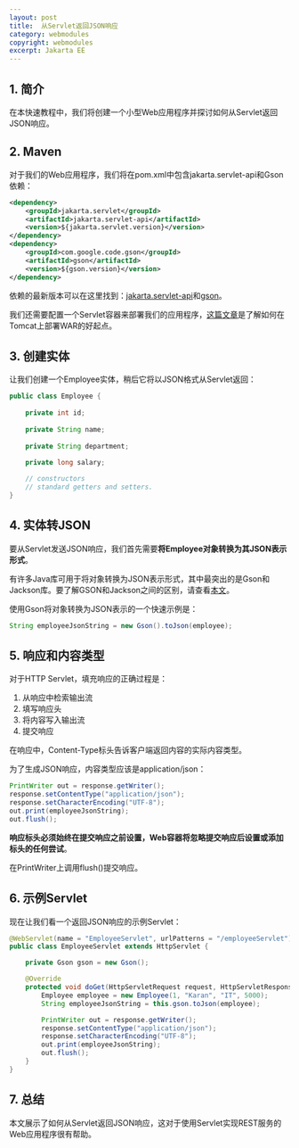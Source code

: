 ```yaml
---
layout: post
title:  从Servlet返回JSON响应
category: webmodules
copyright: webmodules
excerpt: Jakarta EE
---
```


## 1. 简介

在本快速教程中，我们将创建一个小型Web应用程序并探讨如何从Servlet返回JSON响应。

## 2. Maven

对于我们的Web应用程序，我们将在pom.xml中包含jakarta.servlet-api和Gson依赖：

```xml
<dependency>
    <groupId>jakarta.servlet</groupId>
    <artifactId>jakarta.servlet-api</artifactId>
    <version>${jakarta.servlet.version}</version>
</dependency>
<dependency>
    <groupId>com.google.code.gson</groupId>
    <artifactId>gson</artifactId>
    <version>${gson.version}</version>
</dependency>

```

依赖的最新版本可以在这里找到：[jakarta.servlet-api](https://mvnrepository.com/artifact/jakarta.servlet/jakarta.servlet-api)和[gson](https://mvnrepository.com/artifact/com.google.code.gson/gson)。

我们还需要配置一个Servlet容器来部署我们的应用程序，[这篇文章](https://www.baeldung.com/tomcat-deploy-war)是了解如何在Tomcat上部署WAR的好起点。

## 3. 创建实体

让我们创建一个Employee实体，稍后它将以JSON格式从Servlet返回：

```java
public class Employee {
	
    private int id;
    
    private String name;
    
    private String department;
   
    private long salary;

    // constructors
    // standard getters and setters.
}
```

## 4. 实体转JSON

要从Servlet发送JSON响应，我们首先需要**将Employee对象转换为其JSON表示形式**。

有许多Java库可用于将对象转换为JSON表示形式，其中最突出的是Gson和Jackson库。要了解GSON和Jackson之间的区别，请查看[本文](https://www.baeldung.com/jackson-vs-gson)。

使用Gson将对象转换为JSON表示的一个快速示例是：

```java
String employeeJsonString = new Gson().toJson(employee);
```

## 5. 响应和内容类型

对于HTTP Servlet，填充响应的正确过程是：

1. 从响应中检索输出流
2. 填写响应头
3. 将内容写入输出流
4. 提交响应

在响应中，Content-Type标头告诉客户端返回内容的实际内容类型。

为了生成JSON响应，内容类型应该是application/json：

```java
PrintWriter out = response.getWriter();
response.setContentType("application/json");
response.setCharacterEncoding("UTF-8");
out.print(employeeJsonString);
out.flush();
```

**响应标头必须始终在提交响应之前设置，Web容器将忽略提交响应后设置或添加标头的任何尝试**。

在PrintWriter上调用flush()提交响应。

## 6. 示例Servlet

现在让我们看一个返回JSON响应的示例Servlet：

```java
@WebServlet(name = "EmployeeServlet", urlPatterns = "/employeeServlet")
public class EmployeeServlet extends HttpServlet {

    private Gson gson = new Gson();

    @Override
    protected void doGet(HttpServletRequest request, HttpServletResponse response) throws IOException {
        Employee employee = new Employee(1, "Karan", "IT", 5000);
        String employeeJsonString = this.gson.toJson(employee);

        PrintWriter out = response.getWriter();
        response.setContentType("application/json");
        response.setCharacterEncoding("UTF-8");
        out.print(employeeJsonString);
        out.flush();   
    }
}
```

## 7. 总结

本文展示了如何从Servlet返回JSON响应，这对于使用Servlet实现REST服务的Web应用程序很有帮助。